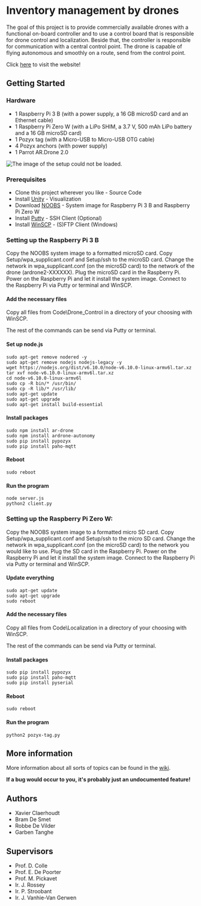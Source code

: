 # Inventory management by drones

The goal of this project is to provide commercially available drones with a functional on-board controller and to use a control board that is responsible for drone control and localization.
Beside that, the controller is responsible for communication with a central control point.
The drone is capable of flying autonomous and smoothly on a route, send from the control point.

Click [here](https://github.ugent.be/pages/gartangh/VOP_Voorraadbeheer) to visit the website!

## Getting Started

### Hardware

* 1 Raspberry Pi 3 B (with a power supply, a 16 GB microSD card and an Ethernet cable)
* 1 Raspberry Pi Zero W (with a LiPo SHIM, a 3.7 V, 500 mAh LiPo battery and a 16 GB microSD card)
* 1 Pozyx tag (with a Micro-USB to Micro-USB OTG cable)
* 4 Pozyx anchors (with power supply)
* 1 Parrot AR.Drone 2.0

![The image of the setup could not be loaded.](https://github.ugent.be/gartangh/VOP_Voorraadbeheer/blob/master/Report/images/Setup.png)

### Prerequisites

* Clone this project wherever you like - Source Code
* Install [Unity](https://store.unity.com/) - Visualization
* Download [NOOBS](https://www.raspberrypi.org/downloads/noobs/) - System image for Raspberry Pi 3 B and Raspberry Pi Zero W
* Install [Putty](https://www.chiark.greenend.org.uk/~sgtatham/putty/latest.html) - SSH Client (Optional)
* Install [WinSCP](https://winscp.net/eng/download.php) - (S)FTP Client (Windows)

### Setting up the Raspberry Pi 3 B

Copy the NOOBS system image to a formatted microSD card.
Copy Setup/wpa_supplicant.conf and Setup/ssh to the microSD card.
Change the network in wpa_supplicant.conf (on the microSD card) to the network of the drone (ardrone2-XXXXXX).
Plug the microSD card in the Raspberry Pi.
Power on the Raspberry Pi and let it install the system image.
Connect to the Raspberry Pi via Putty or terminal and WinSCP.

#### Add the necessary files

Copy all files from Code\Drone_Control in a directory of your choosing with WinSCP.

The rest of the commands can be send via Putty or terminal.

#### Set up node.js

```
sudo apt-get remove nodered -y
sudo apt-get remove nodejs nodejs-legacy -y
wget https://nodejs.org/dist/v6.10.0/node-v6.10.0-linux-armv6l.tar.xz
tar xvf node-v6.10.0-linux-armv6l.tar.xz
cd node-v6.10.0-linux-armv6l
sudo cp -R bin/* /usr/bin/
sudo cp -R lib/* /usr/lib/
sudo apt-get update
sudo apt-get upgrade
sudo apt-get install build-essential
```

#### Install packages

```
sudo npm install ar-drone
sudo npm install ardrone-autonomy
sudo pip install pypozyx
sudo pip install paho-mqtt
```

#### Reboot

```
sudo reboot
```

#### Run the program

```
node server.js
python2 client.py
```

### Setting up the Raspberry Pi Zero W:

Copy the NOOBS system image to a formatted micro SD card.
Copy Setup/wpa_supplicant.conf and Setup/ssh to the micro SD card.
Change the network in wpa_supplicant.conf (on the microSD card) to the network you would like to use.
Plug the SD card in the Raspberry Pi.
Power on the Raspberry Pi and let it install the system image.
Connect to the Raspberry Pi via Putty or terminal and WinSCP.

#### Update everything

```
sudo apt-get update
sudo apt-get upgrade
sudo reboot
```

#### Add the necessary files

Copy all files from Code\Localization in a directory of your choosing with WinSCP.

The rest of the commands can be send via Putty or terminal.

#### Install packages

```
sudo pip install pypozyx
sudo pip install paho-mqtt
sudo pip install pyserial
```

#### Reboot

```
sudo reboot
```

#### Run the program

```
python2 pozyx-tag.py 
```

## More information

More information about all sorts of topics can be found in the [wiki](https://github.ugent.be/gartangh/VOP_Voorraadbeheer/wiki).

**If a bug would occur to you, it's probably just an undocumented feature!**

## Authors

* Xavier Claerhoudt
* Bram De Smet
* Robbe De Vilder
* Garben Tanghe

## Supervisors

* Prof. D. Colle
* Prof. E. De Poorter
* Prof. M. Pickavet
* Ir. J. Rossey
* Ir. P. Stroobant
* Ir. J. Vanhie-Van Gerwen
